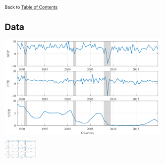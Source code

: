 Back to [Table of Contents](toc.md) 
# Data

![data_raw](media/data_raw.png)


<p><img src="media/data_raw.png" style="width:20%"></p>







